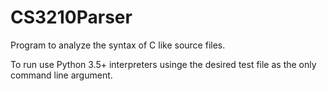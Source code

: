 # CS3210Parser

Program to analyze the syntax of C like source files.

To run use Python 3.5+ interpreters usinge the desired test file as the only command line argument.
